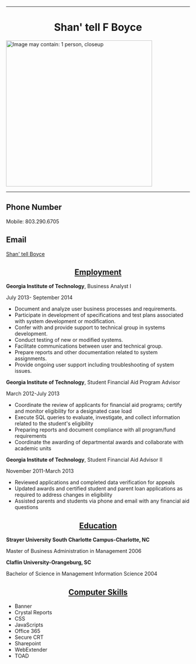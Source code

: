<html>

<head>
  <title> Resume </title>
</head>
<hr>

<body>
  <h1><center>Shan' tell F Boyce</center></h1>
  <div class="_2-sx"><img style="width: 400px; height: 400px;" class="spotlight" alt="Image may contain: 1 person, closeup" aria-busy="false" src="https://scontent-atl3-1.xx.fbcdn.net/v/t1.0-9/13592278_10208919145552467_1636770292504934791_n.jpg?oh=bc00834bb5c2dd62a4b86493edbbd941&amp;oe=594C33C0"></div>

  <hr/>
  <h2>Phone Number</h2>
  <p> Mobile: 803.290.6705 </p>
  <h2>Email</h2>
  <p>
    <a href="mailto:sfboyce81@gmail.com?subject=Link Here, Link There">Shan' tell Boyce</a>
  </p>

  <h2><center><u>Employment</u></center></h2>

  <p><b>Georgia Institute of Technology</b>, Business Analyst I</p>
  <p>July 2013- September 2014</p>
  <ul>
    <li>Document and analyze user business processes and requirements.</li>
    <li>Participate in development of specifications and test plans associated with system development or modification.</li>
    <li>Confer with and provide support to technical group in systems development.</li>
    <li>Conduct testing of new or modified systems.</li>
    <li>Facilitate communications between user and technical group.</li>
    <li>Prepare reports and other documentation related to system assignments.</li>
    <li>Provide ongoing user support including troubleshooting of system issues.</li>
  </ul>
  <p><b>Georgia Institute of Technology</b>, Student Financial Aid Program Advisor</p>
  <p>March 2012-July 2013</p>
  <ul>
    <li>Coordinate the review of applicants for financial aid programs; certify and monitor eligibility for a designated case load</li>
    <li>Execute SQL queries to evaluate, investigate, and collect information related to the student's eligibility</li>
    <li>Preparing reports and document compliance with all program/fund requirements</li>
    <li>Coordinate the awarding of departmental awards and collaborate with academic units</li>
  </ul>
  </ul>
  <p><b>Georgia Institute of Technology</b>, Student Financial Aid Advisor II</p>
  <p>November 2011-March 2013</p>
  <ul>
    <li>Reviewed applications and completed data verification for appeals</li>
    <li>Updated awards and certified student and parent loan applications as required to address changes in eligibility</li>
    <li>Assisted parents and students via phone and email with any financial aid questions</li>
  </ul>
  <h2><center><u>Education</u></center></h2>
  <p><b>Strayer University South Charlotte Campus-Charlotte, NC</b></p>
  <p>Master of Business Administration in Management 2006</p>
  <p><b>Claflin University-Orangeburg, SC</p></b>
    <p>Bachelor of Science in Management Information Science 2004
      <p>
        <h2><center><u>Computer Skills</u></center></h2>
        <ul>
          <li>Banner</li>
          <li>Crystal Reports</li>
          <li>CSS</li>
          <li>JavaScripts</li>
          <li>Office 365</li>
          <li>Secure CRT</li>
          <li>Sharepoint</li>
          <li>WebExtender</li>
          <li>TOAD</li>
